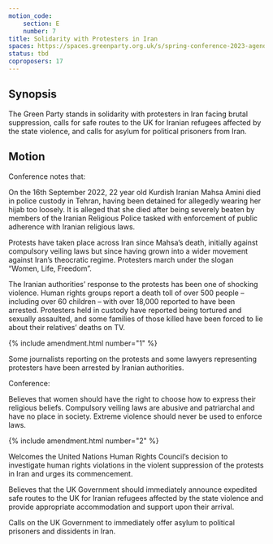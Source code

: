```yaml
---
motion_code:
	section: E
	number: 7
title: Solidarity with Protesters in Iran
spaces: https://spaces.greenparty.org.uk/s/spring-conference-2023-agenda-forum/?contentId=120254
status: tbd
coproposers: 17
---
```

## Synopsis
The Green Party stands in solidarity with protesters in Iran facing brutal suppression, calls for safe routes to the UK for Iranian refugees affected by the state violence, and calls for asylum for political prisoners from Iran.

## Motion
Conference notes that:

On the 16th September 2022, 22 year old Kurdish Iranian Mahsa Amini died in police custody in Tehran, having been detained for allegedly wearing her hijab too loosely. It is alleged that she died after being severely beaten by members of the Iranian Religious Police tasked with enforcement of public adherence with Iranian religious laws.

Protests have taken place across Iran since Mahsa’s death, initially against compulsory veiling laws but since having grown into a wider movement against Iran’s theocratic regime. Protesters march under the slogan “Women, Life, Freedom”.

The Iranian authorities’ response to the protests has been one of shocking violence. Human rights groups report a death toll of over 500 people – including over 60 children – with over 18,000 reported to have been arrested. Protesters held in custody have reported being tortured and sexually assaulted, and some families of those killed have been forced to lie about their relatives’ deaths on TV.

{% include amendment.html number="1" %}

Some journalists reporting on the protests and some lawyers representing protesters have been arrested by Iranian authorities.

Conference:

Believes that women should have the right to choose how to express their religious beliefs. Compulsory veiling laws are abusive and patriarchal and have no place in society. Extreme violence should never be used to enforce laws.

{% include amendment.html number="2" %}

Welcomes the United Nations Human Rights Council’s decision to investigate human rights violations in the violent suppression of the protests in Iran and urges its commencement.

Believes that the UK Government should immediately announce expedited safe routes to the UK for Iranian refugees affected by the state violence and provide appropriate accommodation and support upon their arrival.

Calls on the UK Government to immediately offer asylum to political prisoners and dissidents in Iran.
